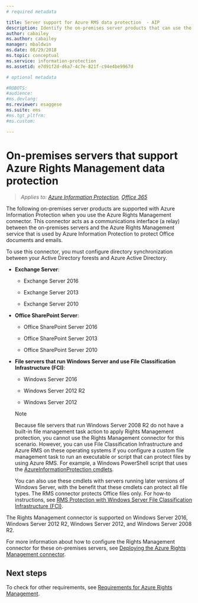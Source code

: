 ```yaml
---
# required metadata

title: Server support for Azure RMS data protection  - AIP
description: Identify the on-premises server products that can use the Azure Rights Management service from Azure Information Protection, by using the Rights Management connector.
author: cabailey
ms.author: cabailey
manager: mbaldwin
ms.date: 08/29/2018
ms.topic: conceptual
ms.service: information-protection
ms.assetid: e7d91f2d-d6a7-4c7e-821f-c94e4be9967d

# optional metadata

#ROBOTS:
#audience:
#ms.devlang:
ms.reviewer: esaggese
ms.suite: ems
#ms.tgt_pltfrm:
#ms.custom:

---
```



# On-premises servers that support Azure Rights Management data protection

>*Applies to: [Azure Information Protection](https://azure.microsoft.com/pricing/details/information-protection), [Office 365](https://download.microsoft.com/download/E/C/F/ECF42E71-4EC0-48FF-AA00-577AC14D5B5C/Azure_Information_Protection_licensing_datasheet_EN-US.pdf)*

The following on-premises server products are supported with Azure Information Protection when you use the Azure Rights Management connector. This connector acts as a communications interface (a relay) between the on-premises servers and the Azure Rights Management service that is used by Azure Information Protection to protect Office documents and emails. 

To use this connector, you must configure directory synchronization between your Active Directory forests and Azure Active Directory.

-   **Exchange Server**:

    -   Exchange Server 2016

    -   Exchange Server 2013

    -   Exchange Server 2010

-   **Office SharePoint Server**:

    -   Office SharePoint Server 2016

    -   Office SharePoint Server 2013

    -   Office SharePoint Server 2010

-   **File servers that run Windows Server and use File Classification Infrastructure (FCI)**:

    -   Windows Server 2016

    -   Windows Server 2012 R2

    -   Windows Server 2012

    > [!NOTE]
    > Because file servers that run Windows Server 2008 R2 do not have a built-in file management task action to apply Rights Management protection, you cannot use the Rights Management connector for this scenario. However, you can use File Classification Infrastructure and Azure RMS on these operating systems if you configure a custom file management task to run an executable or script that can protect files by using Azure RMS. For example, a Windows PowerShell script that uses the [AzureInformationProtection cmdlets](/powershell/azureinformationprotection/vlatest/aip).
    > 
    > You can also use these cmdlets with servers running later versions of Windows Server, with the benefit that these cmdlets can protect all file types. The RMS connector protects Office files only. For how-to instructions, see [RMS Protection with Windows Server File Classification Infrastructure &#40;FCI&#41;](./rms-client/configure-fci.md).

The Rights Management connector is supported on Windows Server 2016, Windows Server 2012 R2, Windows Server 2012, and Windows Server 2008 R2.

For more information about how to configure the Rights Management connector for these on-premises servers, see [Deploying the Azure Rights Management connector](deploy-rms-connector.md).

## Next steps
To check for other requirements, see [Requirements for Azure Rights Management](requirements.md).
